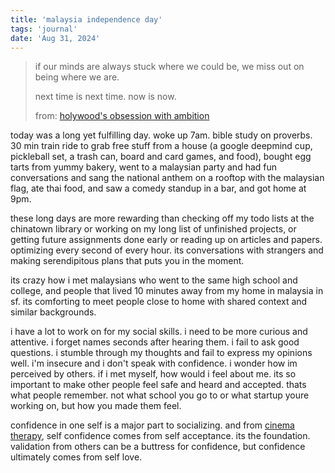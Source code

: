 ```yaml
---
title: 'malaysia independence day'
tags: 'journal'
date: 'Aug 31, 2024'
---
```


> if our minds are always stuck where we could be, we miss out on being where we are.
>
> next time is next time. now is now.
>
> from: [holywood's obsession with ambition](https://www.youtube.com/watch?v=BucSbzYXqKM)

today was a long yet fulfilling day. woke up 7am. bible study on proverbs. 30 min train ride to grab free stuff from a house (a google deepmind cup, pickleball set, a trash can, board and card games, and food), bought egg tarts from yummy bakery, went to a malaysian party and had fun conversations and sang the national anthem on a rooftop with the malaysian flag, ate thai food, and saw a comedy standup in a bar, and got home at 9pm.

these long days are more rewarding than checking off my todo lists at the chinatown library or working on my long list of unfinished projects, or getting future assignments done early or reading up on articles and papers. optimizing every second of every hour. its conversations with strangers and making serendipitous plans that puts you in the moment.

its crazy how i met malaysians who went to the same high school and college, and people that lived 10 minutes away from my home in malaysia in sf. its comforting to meet people close to home with shared context and similar backgrounds.

i have a lot to work on for my social skills. i need to be more curious and attentive. i forget names seconds after hearing them. i fail to ask good questions. i stumble through my thoughts and fail to express my opinions well. i'm insecure and i don't speak with confidence. i wonder how im perceived by others. if i met myself, how would i feel about me. its so important to make other people feel safe and heard and accepted. thats what people remember. not what school you go to or what startup youre working on, but how you made them feel.

confidence in one self is a major part to socializing. and from [cinema therapy](https://www.youtube.com/watch?v=0mgqcJrGNSY), self confidence comes from self acceptance. its the foundation. validation from others can be a buttress for confidence, but confidence ultimately comes from self love.
